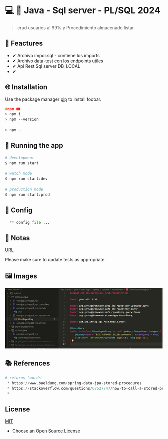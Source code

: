 

# 💻 💎 Java - Sql server - PL/SQL 2024

> crud usuarios al 99% y Procedimiento almacenado listar

## 📌 Feactures

 * ✔ Archivo impor.sql - contiene los imports
 * ✔ Archivo data-test con los endpoints utiles
 * ✔ Api Rest Sql server DB_LOCAL
 * ✔

## 🌐 Installation

Use the package manager [pip](https://pip.pypa.io/en/stable/) to install foobar.

```c
#npm 📟
> npm i
> npm --version

> npm ...
```

## 🔰 Running the app

```bash
# development
$ npm run start

# watch mode
$ npm run start:dev

# production mode
$ npm run start:prod
```

## 📐 Config
```python
  ** config file ...
```

## 📝 Notas

[URL](http://localhost:9000/api/users/listar)

Please make sure to update tests as appropriate.

## 🖼 Images
  <img src=main.jpg alt="Main"/>

## 📚 References

```python
# returns 'words'
 * https://www.baeldung.com/spring-data-jpa-stored-procedures
 * https://stackoverflow.com/questions/67537747/how-to-call-a-stored-procedure-in-spring-boot
 * 

```

## License

[MIT](https://choosealicense.com/licenses/mit/)

* [Choose an Open Source License](https://choosealicense.com)